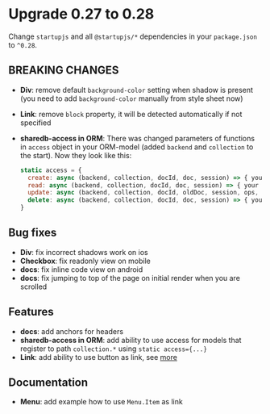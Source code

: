 # Upgrade 0.27 to 0.28

Change `startupjs` and all `@startupjs/*` dependencies in your `package.json` to `^0.28`.

## BREAKING CHANGES
- **Div**: remove default `background-color` setting when shadow is present (you need to add `background-color` manually from style sheet now)
- **Link**: remove `block` property, it will be detected automatically if not specified
- **sharedb-access in ORM**: There was changed parameters of functions in `access` object in your ORM-model (added `backend` and `collection` to the start). Now they look like this:

  ```js
  static access = {
    create: async (backend, collection, docId, doc, session) => { your code }
    read: async (backend, collection, docId, doc, session) => { your code },
    update: async (backend, collection, docId, oldDoc, session, ops, newDoc) => { your code },
    delete: async (backend, collection, docId, doc, session) => { your code }
  }
  ```

## Bug fixes
- **Div**: fix incorrect shadows work on ios
- **Checkbox**: fix readonly view on mobile
- **docs**: fix inline code view on android
- **docs**: fix jumping to top of the page on initial render when you are scrolled

## Features
- **docs**: add anchors for headers
- **sharedb-access in ORM**: add ability to use access for models that register to path `collection.*` using `static access={...}`
- **Link**: add ability to use button as link, see [more](/docs/components/Link#Button%20as%20link)

## Documentation
- **Menu**: add example how to use `Menu.Item` as link
